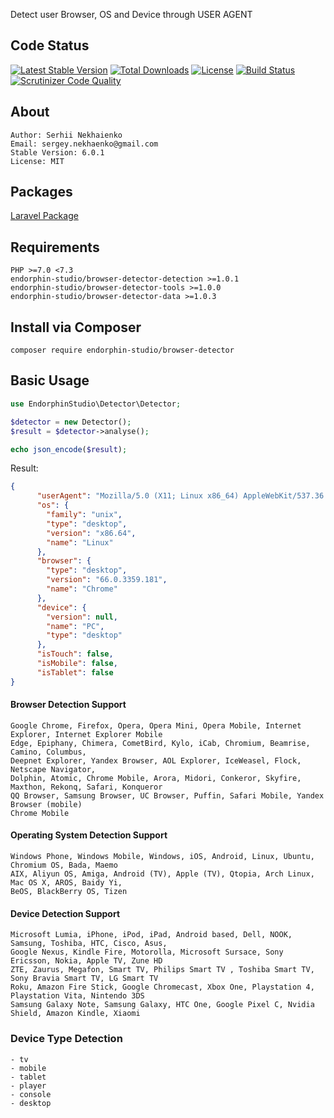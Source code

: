 Detect user Browser, OS and Device through USER AGENT

## Code Status
[![Latest Stable Version](https://poser.pugx.org/endorphin-studio/browser-detector/v/stable)](https://packagist.org/packages/endorphin-studio/browser-detector)
[![Total Downloads](https://poser.pugx.org/endorphin-studio/browser-detector/downloads)](https://packagist.org/packages/endorphin-studio/browser-detector)
[![License](https://poser.pugx.org/endorphin-studio/browser-detector/license)](https://packagist.org/packages/endorphin-studio/browser-detector)
[![Build Status](https://travis-ci.org/endorphin-studio/browser-detector.svg?branch=4.0)](https://travis-ci.org/endorphin-studio/browser-detector)
[![Scrutinizer Code Quality](https://scrutinizer-ci.com/g/endorphin-studio/browser-detector/badges/quality-score.png?b=4.0)](https://scrutinizer-ci.com/g/endorphin-studio/browser-detector/?branch=4.0)

## About
	Author: Serhii Nekhaienko
	Email: sergey.nekhaenko@gmail.com
	Stable Version: 6.0.1
	License: MIT

## Packages

[Laravel Package](https://github.com/endorphin-studio/browser-detector-laravel)

## Requirements
	PHP >=7.0 <7.3
    endorphin-studio/browser-detector-detection >=1.0.1
    endorphin-studio/browser-detector-tools >=1.0.0
    endorphin-studio/browser-detector-data >=1.0.3

## Install via Composer
    composer require endorphin-studio/browser-detector
## Basic Usage
```php
use EndorphinStudio\Detector\Detector;

$detector = new Detector();
$result = $detector->analyse();

echo json_encode($result);
```
Result:
```json
{
      "userAgent": "Mozilla/5.0 (X11; Linux x86_64) AppleWebKit/537.36 (KHTML, like Gecko) Chrome/66.0.3359.181 Safari/537.36",
      "os": {
        "family": "unix",
        "type": "desktop",
        "version": "x86.64",
        "name": "Linux"
      },
      "browser": {
        "type": "desktop",
        "version": "66.0.3359.181",
        "name": "Chrome"
      },
      "device": {
        "version": null,
        "name": "PC",
        "type": "desktop"
      },
      "isTouch": false,
      "isMobile": false,
      "isTablet": false
}
```

#### Browser Detection Support

    Google Chrome, Firefox, Opera, Opera Mini, Opera Mobile, Internet Explorer, Internet Explorer Mobile
    Edge, Epiphany, Chimera, CometBird, Kylo, iCab, Chromium, Beamrise, Camino, Columbus,
    Deepnet Explorer, Yandex Browser, AOL Explorer, IceWeasel, Flock, Netscape Navigator,
    Dolphin, Atomic, Chrome Mobile, Arora, Midori, Conkeror, Skyfire, Maxthon, Rekonq, Safari, Konqueror
    QQ Browser, Samsung Browser, UC Browser, Puffin, Safari Mobile, Yandex Browser (mobile)
    Chrome Mobile

#### Operating System Detection Support

    Windows Phone, Windows Mobile, Windows, iOS, Android, Linux, Ubuntu, Chromium OS, Bada, Maemo
    AIX, Aliyun OS, Amiga, Android (TV), Apple (TV), Qtopia, Arch Linux, Mac OS X, AROS, Baidy Yi,
    BeOS, BlackBerry OS, Tizen

#### Device Detection Support

    Microsoft Lumia, iPhone, iPod, iPad, Android based, Dell, NOOK, Samsung, Toshiba, HTC, Cisco, Asus,
    Google Nexus, Kindle Fire, Motorolla, Microsoft Sursace, Sony Ericsson, Nokia, Apple TV, Zune HD
    ZTE, Zaurus, Megafon, Smart TV, Philips Smart TV , Toshiba Smart TV, Sony Bravia Smart TV, LG Smart TV
    Roku, Amazon Fire Stick, Google Chromecast, Xbox One, Playstation 4, Playstation Vita, Nintendo 3DS
    Samsung Galaxy Note, Samsung Galaxy, HTC One, Google Pixel C, Nvidia Shield, Amazon Kindle, Xiaomi

### Device Type Detection

    - tv
    - mobile
    - tablet
    - player
    - console
    - desktop
